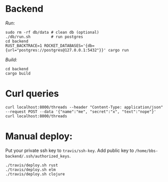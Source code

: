# Backend

*Run*:
```
sudo rm -rf db/data # clean db (optional)
./db/run.sh         # run postgres
cd backend
RUST_BACKTRACE=1 ROCKET_DATABASES='{db={url="postgres://postgres@127.0.0.1:5432"}}' cargo run
```

*Build:*
```
cd backend
cargo build
```

# Curl queries

```
curl localhost:8000/threads --header "Content-Type: application/json" --request POST --data '{"name":"me", "secret":"x", "text":"nope"}'
curl localhost:8000/threads
```

# Manual deploy:

Put your private ssh key to `travis/ssh-key`.
Add public key to `/home/bbs-backend/.ssh/authorized_keys`.

```
./travis/deploy.sh rust
./travis/deploy.sh elm
./travis/deploy.sh clojure
```
